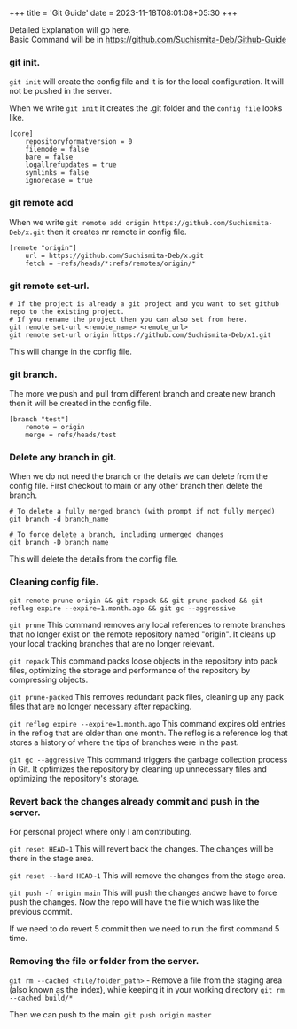 +++
title = 'Git Guide'
date = 2023-11-18T08:01:08+05:30
+++

Detailed Explanation will go here.<br/> Basic Command will be in https://github.com/Suchismita-Deb/Github-Guide

### git init.
`git init` will create the config file and it is for the local configuration. It will not be pushed in the server.

When we write `git init` it creates the .git folder and the `config file` looks like.
```shell
[core]
	repositoryformatversion = 0
	filemode = false
	bare = false
	logallrefupdates = true
	symlinks = false
	ignorecase = true
```
### git remote add
When we write `git remote add origin https://github.com/Suchismita-Deb/x.git` then it creates nr remote in config file.
```shell
[remote "origin"]
	url = https://github.com/Suchismita-Deb/x.git
	fetch = +refs/heads/*:refs/remotes/origin/*
```
### git remote set-url.
```shell
# If the project is already a git project and you want to set github repo to the existing project.
# If you rename the project then you can also set from here.
git remote set-url <remote_name> <remote_url>
git remote set-url origin https://github.com/Suchismita-Deb/x1.git
```
This will change in the config file.
### git branch.
The more we push and pull from different branch and create new branch then it will be created in the config file.

```shell
[branch "test"]
	remote = origin
	merge = refs/heads/test
```

### Delete any branch in git.
When we do not need the branch or the details we can delete from the config file.
First checkout to main or any other branch then delete the branch. 
```shell 
# To delete a fully merged branch (with prompt if not fully merged)
git branch -d branch_name

# To force delete a branch, including unmerged changes
git branch -D branch_name
```
This will delete the details from the config file.

### Cleaning config file.
```shell
git remote prune origin && git repack && git prune-packed && git reflog expire --expire=1.month.ago && git gc --aggressive
```

`git prune` This command removes any local references to remote branches that no longer exist on the remote repository named "origin". It cleans up your local tracking branches that are no longer relevant.

`git repack` This command packs loose objects in the repository into pack files, optimizing the storage and performance of the repository by compressing objects.

`git prune-packed` This removes redundant pack files, cleaning up any pack files that are no longer necessary after repacking.

`git reflog expire --expire=1.month.ago` This command expires old entries in the reflog that are older than one month. The reflog is a reference log that stores a history of where the tips of branches were in the past.

`git gc --aggressive` This command triggers the garbage collection process in Git. It optimizes the repository by cleaning up unnecessary files and optimizing the repository's storage.

### Revert back the changes already commit and push in the server.

For personal project where only I am contributing.

`git reset HEAD~1` This will revert back the changes. The changes will be there in the stage area.

`git reset --hard HEAD~1` This will remove the changes from the stage area.

`git push -f origin main` This will push the changes andwe have to force push the changes. Now the repo will have the file which was like the previous commit.

If we need to do revert 5 commit then we need to run the first command 5 time.


### Removing the file or folder from the server.
`git rm --cached <file/folder_path>` - Remove a file from the staging area (also known as the index), while keeping it in your working directory `git rm --cached build/*` 

Then we can push to the main. `git push origin master`